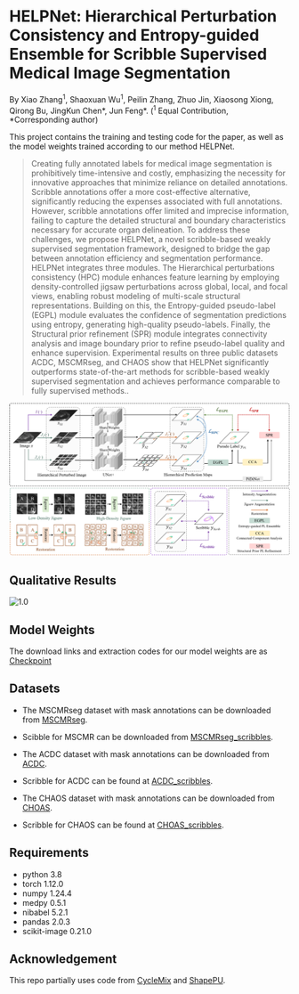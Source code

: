 # HELPNet: Hierarchical Perturbation Consistency and Entropy-guided Ensemble for Scribble Supervised Medical Image Segmentation
By Xiao Zhang<sup>1</sup>, Shaoxuan Wu<sup>1</sup>, Peilin Zhang, Zhuo Jin, Xiaosong Xiong, Qirong Bu, JingKun Chen*, Jun Feng*. 
(<sup>1</sup> Equal Contribution, *Corresponding author)

This project contains the training and testing code for the paper, as well as the model weights trained according to our method HELPNet.

> Creating fully annotated labels for medical image segmentation is prohibitively time-intensive and costly, emphasizing the necessity for innovative approaches that minimize reliance on detailed annotations. Scribble annotations offer a more cost-effective alternative, significantly reducing the expenses associated with full annotations. However, scribble annotations offer limited and imprecise information, failing to capture the detailed structural and boundary characteristics necessary for accurate organ delineation.
To address these challenges, we propose HELPNet, a novel scribble-based weakly supervised segmentation framework, designed to bridge the gap between annotation efficiency and segmentation performance. HELPNet integrates three modules. The Hierarchical perturbations consistency (HPC) module enhances feature learning by employing density-controlled jigsaw perturbations across global, local, and focal views, enabling robust modeling of multi-scale structural representations. Building on this, the Entropy-guided pseudo-label (EGPL) module evaluates the confidence of segmentation predictions using entropy, generating high-quality pseudo-labels. 
Finally, the Structural prior refinement (SPR) module integrates connectivity analysis and image boundary prior to refine pseudo-label quality and enhance supervision.
Experimental results on three public datasets ACDC, MSCMRseg, and CHAOS show that HELPNet significantly outperforms state-of-the-art methods for scribble-based weakly supervised segmentation and achieves performance comparable to fully supervised methods..

![](./fig/Method.png)


## Qualitative Results
![1.0](fig/Result.png)

## Model Weights
The download links and extraction codes for our model weights are as [Checkpoint](https://pan.baidu.com/s/1v8-eGwVZMbvfUczbQEwwaA?pwd=7777)

## Datasets
*  The MSCMRseg dataset with mask annotations can be downloaded from [MSCMRseg](https://zmiclab.github.io/zxh/0/mscmrseg19/data.html).

* Scibble for MSCMR can be downloaded from [MSCMRseg_scribbles](https://github.com/BWGZK/CycleMix/tree/main/MSCMR_scribbles).

*  The ACDC dataset with mask annotations can be downloaded from [ACDC](https://www.creatis.insa-lyon.fr/Challenge/acdc/).

*  Scribble for ACDC can be found at [ACDC_scribbles](https://vios-s.github.io/multiscale-adversarial-attention-gates/data).

*  The CHAOS dataset with mask annotations can be downloaded from [CHOAS](https://chaos.grand-challenge.org/).

*  Scribble for CHAOS can be found at [CHOAS_scribbles](https://github.com/zefanyang/pacingpseudo).

## Requirements
* python 3.8 <br>
* torch 1.12.0<br>
* numpy 1.24.4<br>
* medpy 0.5.1<br>
* nibabel 5.2.1<br>
* pandas 2.0.3<br>
* scikit-image 0.21.0<br>


## Acknowledgement
This repo partially uses code from [CycleMix](https://github.com/BWGZK/CycleMIx) and [ShapePU](https://github.com/BWGZK/ShapePU).
